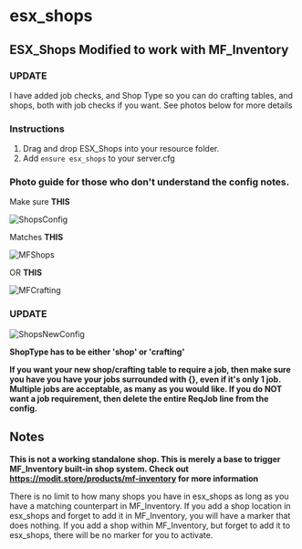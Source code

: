 # esx_shops
## ESX_Shops Modified to work with MF_Inventory


### UPDATE
I have added job checks, and Shop Type so you can do crafting tables, and shops, both with job checks if you want. See photos below for more details


### Instructions
1) Drag and drop ESX_Shops into your resource folder.
2) Add `ensure esx_shops` to your server.cfg


### Photo guide for those who don't understand the config notes.
Make sure **THIS**

![ShopsConfig](https://i.imgur.com/sXwQJYW.png)


Matches **THIS**

![MFShops](https://i.imgur.com/IfyHbOS.png)

OR **THIS**

![MFCrafting](https://i.imgur.com/ETszo2S.png)

### UPDATE
![ShopsNewConfig](https://i.imgur.com/9HIZjk4.png)

**ShopType has to be either 'shop' or 'crafting'**

**If you want your new shop/crafting table to require a job, then make sure you have you have your jobs surrounded with {}, even if it's only 1 job. Multiple jobs are acceptable, as many as you would like. If you do NOT want a job requirement, then delete the entire ReqJob line from the config.**


## Notes

**This is not a working standalone shop. This is merely a base to trigger MF_Inventory built-in shop system. Check out https://modit.store/products/mf-inventory for more information**


There is no limit to how many shops you have in esx_shops as long as you have a matching counterpart in MF_Inventory. If you add a shop location in esx_shops and forget to add it in MF_Inventory, you will have a marker that does nothing. If you add a shop within MF_Inventory, but forget to add it to esx_shops, there will be no marker for you to activate.
